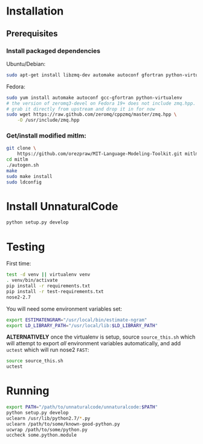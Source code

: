 # Installation

## Prerequisites

### Install packaged dependencies

Ubuntu/Debian:

```bash
sudo apt-get install libzmq-dev automake autoconf gfortran python-virtualenv
```

Fedora:

```bash
sudo yum install automake autoconf gcc-gfortran python-virtualenv
# the version of zeromq3-devel on Fedora 19+ does not include zmq.hpp.
# grab it directly from upstream and drop it in for now
sudo wget https://raw.github.com/zeromq/cppzmq/master/zmq.hpp \
    -O /usr/include/zmq.hpp
```

### Get/install modified mitlm:

```bash
git clone \
    https://github.com/orezpraw/MIT-Language-Modeling-Toolkit.git mitlm
cd mitlm
./autogen.sh
make
sudo make install
sudo ldconfig
```

# Install UnnaturalCode

```bash
python setup.py develop
```

# Testing

First time:
```bash
test -d venv || virtualenv venv
. venv/bin/activate
pip install -r requirements.txt
pip install -r test-requirements.txt
nose2-2.7
```

You will need some environment variables set:

```bash
export ESTIMATENGRAM="/usr/local/bin/estimate-ngram"
export LD_LIBRARY_PATH="/usr/local/lib:$LD_LIBRARY_PATH"
```

**ALTERNATIVELY** once the virtualenv is setup, source `source_this.sh`
which will attempt to export _all_ environment variables automatically,
and add `uctest` which will run nose2 `FAST`:

```bash
source source_this.sh
uctest
```


# Running

```bash
export PATH="/path/to/unnaturalcode/unnaturalcode:$PATH"
python setup.py develop
uclearn /usr/lib/python2.7/*.py
uclearn /path/to/some/known-good-python.py
ucwrap /path/to/some/python.py
uccheck some.python.module
```

